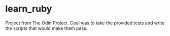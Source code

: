 # learn_ruby

Project from The Odin Project. Goal was to take the provided tests and write the scripts that would make them pass. 
